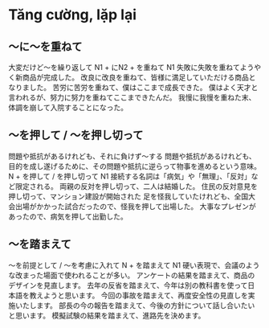 # Tăng cường, lặp lại


## 〜に〜を重ねて
大変だけど〜を繰り返して
N1 + にN2 + を重ねて
N1
失敗に失敗を重ねてようやく新商品が完成した。
改良に改良を重ねて、皆様に満足していただける商品となりました。
苦労に苦労を重ねて、僕はここまで成長できた。
僕はよく天才と言われるが、努力に努力を重ねてここまできたんだ。
我慢に我慢を重ねた末、体調を崩して入院することになった。


## 〜を押して / 〜を押し切って
問題や抵抗があるけれども、それに負けず〜する   問題や抵抗があるけれども、目的を成し遂げるために、その問題や抵抗に逆らって物事を進めるという意味。
N + を押して / を押し切って
N1
接続する名詞は「病気」や「無理」、「反対」など限定される。
両親の反対を押し切って、二人は結婚した。
住民の反対意見を押し切って、マンション建設が開始された
足を怪我していたけれども、全国大会出場がかかった試合だったので、怪我を押して出場した。
大事なプレゼンがあったので、病気を押して出勤した。


## 〜を踏まえて
〜を前提として / 〜を考慮に入れて
N + を踏まえて
N1
硬い表現で、会議のような改まった場面で使われることが多い。
アンケートの結果を踏まえて、商品のデザインを見直します。
去年の反省を踏まえて、今年は別の教科書を使って日本語を教えようと思います。
今回の事故を踏まえて、再度安全性の見直しを実施いたします。
部長の今の報告を踏まえて、今後の方針について話し合いたいと思います。
模擬試験の結果を踏まえて、進路先を決めます。